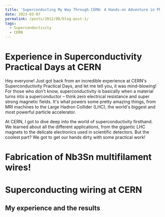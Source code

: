 ```yaml
---
title: 'Superconducting My Way Through CERN: A Hands-on Adventure in Physics!'
date: 2023-03-07
permalink: /posts/2012/08/blog-post-1/
tags:
  - Superconductivity
  - CERN
---
```


Experience in Superconductivity Practical Days at CERN
======

Hey everyone! Just got back from an incredible experience at CERN's Superconductivity Practical Days, and let me tell you, it was mind-blowing! For those who don't know, superconductivity is basically when a material turns into a superconductor – think zero electrical resistance and super strong magnetic fields. It's what powers some pretty amazing things, from MRI machines to the Large Hadron Collider (LHC), the world's biggest and most powerful particle accelerator.

At CERN, I got to dive deep into the world of superconductivity firsthand. We learned about all the different applications, from the gigantic LHC magnets to the delicate electronics used in scientific detectors. But the coolest part? We got to get our hands dirty with some practical work!


Fabrication of Nb3Sn multifilament wires!
======


Superconducting wiring at CERN
======


My experience and the results
------
